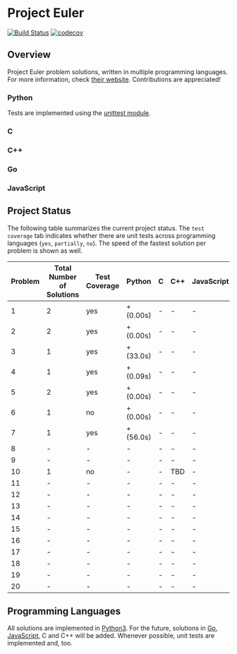 # Project Euler

[![Build Status](https://travis-ci.org/PhilippSchuette/projecteuler.svg?branch=master)](https://travis-ci.org/PhilippSchuette/projecteuler) [![codecov](https://codecov.io/gh/PhilippSchuette/projecteuler/branch/master/graph/badge.svg)](https://codecov.io/gh/PhilippSchuette/projecteuler)

## Overview

Project Euler problem solutions, written in multiple programming languages. For more information, check [their website](https://projecteuler.net/). Contributions are appreciated!

### Python

Tests are implemented using the [unittest module](https://docs.python.org/3/library/unittest.html).

### C

### C++

### Go

### JavaScript


## Project Status

The following table summarizes the current project status. The `test coverage` tab indicates whether there are unit tests across programming languages (`yes`, `partially`, `no`). The speed of the fastest solution per problem is shown as well.

| Problem | Total Number of Solutions | Test Coverage |    Python | C | C++ | JavaScript | Go |
| ------- | ------------------------- | ------------- | --------- |---| --- | ---------- | -- |
|       1 |                         2 |           yes | + (0.00s) | - |  -  |     -      | -  |
|       2 |                         2 |           yes | + (0.00s) | - |  -  |     -      | -  |
|       3 |                         1 |           yes | + (33.0s) | - |  -  |     -      | -  |
|       4 |                         1 |           yes | + (0.09s) | - |  -  |     -      | -  |
|       5 |                         2 |           yes | + (0.00s) | - |  -  |     -      | -  |
|       6 |                         1 |           no  | + (0.00s) | - |  -  |     -      | -  |
|       7 |                         1 |           yes | + (56.0s) | - |  -  |     -      | -  |
|       8 |                         - |             - |    -      | - |  -  |     -      | -  |
|       9 |                         - |             - |    -      | - |  -  |     -      | -  |
|      10 |                         1 |            no |    -      | - | TBD |     -      | -  |
|      11 |                         - |             - |    -      | - |  -  |     -      | -  |
|      12 |                         - |             - |    -      | - |  -  |     -      | -  |
|      13 |                         - |             - |    -      | - |  -  |     -      | -  |
|      14 |                         - |             - |    -      | - |  -  |     -      | -  |
|      15 |                         - |             - |    -      | - |  -  |     -      | -  |
|      16 |                         - |             - |    -      | - |  -  |     -      | -  |
|      17 |                         - |             - |    -      | - |  -  |     -      | -  |
|      18 |                         - |             - |    -      | - |  -  |     -      | -  |
|      19 |                         - |             - |    -      | - |  -  |     -      | -  |
|      20 |                         - |             - |    -      | - |  -  |     -      | -  |


## Programming Languages

All solutions are implemented in [Python3](https://www.python.org/). For the future, solutions in [Go](https://golang.org/), [JavaScript](https://www.javascript.com/), C and C++ will be added. Whenever possible, unit tests are implemented and, too.
